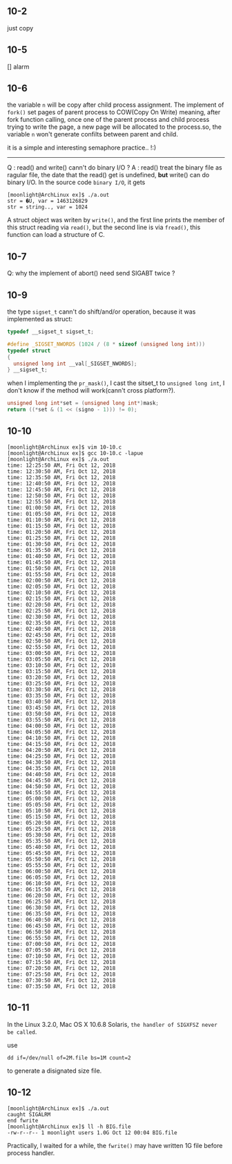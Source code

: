 ## 10-2

just copy

## 10-5

[] alarm

## 10-6 

the variable `n` will be copy after child process assignment. The implement of `fork()` set pages of parent process to COW(Copy On Write) meaning, after fork function calling, once one of the parent process and child process trying to write the page, a new page will be allocated to the process.so, the variable `n` won't generate confilts between parent and child.


it is a simple and interesting semaphore practice.. !:)



---
Q : read() and write() cann't do binary I/O ? 
A : read() treat the binary file as ragular file, the date that the read() get is undefined, __but__ write() can do binary I/O. In the source code `binary I/O`, it gets 

    [moonlight@ArchLinux ex]$ ./a.out
    str = �U, var = 1463126829
    str = string.., var = 1024

A struct object was writen by `write()`, and the first line prints the member of this struct reading via `read()`, but the second line is via `fread()`, this function can load a structure of C.

## 10-7 
Q: why the implement of abort() need send SIGABT twice ?

## 10-9

the type `sigset_t` cann't do shift/and/or operation, because it was implemented as struct:

``` C
typedef __sigset_t sigset_t;

#define _SIGSET_NWORDS (1024 / (8 * sizeof (unsigned long int)))
typedef struct
{
  unsigned long int __val[_SIGSET_NWORDS];
} __sigset_t;
```

when I implementing the `pr_mask()`, I cast the sitset\_t to `unsigned long int`, I don't know if the method will work(cann't cross platform?).

``` C
unsigned long int*set = (unsigned long int*)mask;
return ((*set & (1 << (signo - 1))) != 0);
```

## 10-10

    [moonlight@ArchLinux ex]$ vim 10-10.c
    [moonlight@ArchLinux ex]$ gcc 10-10.c -lapue
    [moonlight@ArchLinux ex]$ ./a.out
    time: 12:25:50 AM, Fri Oct 12, 2018
    time: 12:30:50 AM, Fri Oct 12, 2018
    time: 12:35:50 AM, Fri Oct 12, 2018
    time: 12:40:50 AM, Fri Oct 12, 2018
    time: 12:45:50 AM, Fri Oct 12, 2018
    time: 12:50:50 AM, Fri Oct 12, 2018
    time: 12:55:50 AM, Fri Oct 12, 2018
    time: 01:00:50 AM, Fri Oct 12, 2018
    time: 01:05:50 AM, Fri Oct 12, 2018
    time: 01:10:50 AM, Fri Oct 12, 2018
    time: 01:15:50 AM, Fri Oct 12, 2018
    time: 01:20:50 AM, Fri Oct 12, 2018
    time: 01:25:50 AM, Fri Oct 12, 2018
    time: 01:30:50 AM, Fri Oct 12, 2018
    time: 01:35:50 AM, Fri Oct 12, 2018
    time: 01:40:50 AM, Fri Oct 12, 2018
    time: 01:45:50 AM, Fri Oct 12, 2018
    time: 01:50:50 AM, Fri Oct 12, 2018
    time: 01:55:50 AM, Fri Oct 12, 2018
    time: 02:00:50 AM, Fri Oct 12, 2018
    time: 02:05:50 AM, Fri Oct 12, 2018
    time: 02:10:50 AM, Fri Oct 12, 2018
    time: 02:15:50 AM, Fri Oct 12, 2018
    time: 02:20:50 AM, Fri Oct 12, 2018
    time: 02:25:50 AM, Fri Oct 12, 2018
    time: 02:30:50 AM, Fri Oct 12, 2018
    time: 02:35:50 AM, Fri Oct 12, 2018
    time: 02:40:50 AM, Fri Oct 12, 2018
    time: 02:45:50 AM, Fri Oct 12, 2018
    time: 02:50:50 AM, Fri Oct 12, 2018
    time: 02:55:50 AM, Fri Oct 12, 2018
    time: 03:00:50 AM, Fri Oct 12, 2018
    time: 03:05:50 AM, Fri Oct 12, 2018
    time: 03:10:50 AM, Fri Oct 12, 2018
    time: 03:15:50 AM, Fri Oct 12, 2018
    time: 03:20:50 AM, Fri Oct 12, 2018
    time: 03:25:50 AM, Fri Oct 12, 2018
    time: 03:30:50 AM, Fri Oct 12, 2018
    time: 03:35:50 AM, Fri Oct 12, 2018
    time: 03:40:50 AM, Fri Oct 12, 2018
    time: 03:45:50 AM, Fri Oct 12, 2018
    time: 03:50:50 AM, Fri Oct 12, 2018
    time: 03:55:50 AM, Fri Oct 12, 2018
    time: 04:00:50 AM, Fri Oct 12, 2018
    time: 04:05:50 AM, Fri Oct 12, 2018
    time: 04:10:50 AM, Fri Oct 12, 2018
    time: 04:15:50 AM, Fri Oct 12, 2018
    time: 04:20:50 AM, Fri Oct 12, 2018
    time: 04:25:50 AM, Fri Oct 12, 2018
    time: 04:30:50 AM, Fri Oct 12, 2018
    time: 04:35:50 AM, Fri Oct 12, 2018
    time: 04:40:50 AM, Fri Oct 12, 2018
    time: 04:45:50 AM, Fri Oct 12, 2018
    time: 04:50:50 AM, Fri Oct 12, 2018
    time: 04:55:50 AM, Fri Oct 12, 2018
    time: 05:00:50 AM, Fri Oct 12, 2018
    time: 05:05:50 AM, Fri Oct 12, 2018
    time: 05:10:50 AM, Fri Oct 12, 2018
    time: 05:15:50 AM, Fri Oct 12, 2018
    time: 05:20:50 AM, Fri Oct 12, 2018
    time: 05:25:50 AM, Fri Oct 12, 2018
    time: 05:30:50 AM, Fri Oct 12, 2018
    time: 05:35:50 AM, Fri Oct 12, 2018
    time: 05:40:50 AM, Fri Oct 12, 2018
    time: 05:45:50 AM, Fri Oct 12, 2018
    time: 05:50:50 AM, Fri Oct 12, 2018
    time: 05:55:50 AM, Fri Oct 12, 2018
    time: 06:00:50 AM, Fri Oct 12, 2018
    time: 06:05:50 AM, Fri Oct 12, 2018
    time: 06:10:50 AM, Fri Oct 12, 2018
    time: 06:15:50 AM, Fri Oct 12, 2018
    time: 06:20:50 AM, Fri Oct 12, 2018
    time: 06:25:50 AM, Fri Oct 12, 2018
    time: 06:30:50 AM, Fri Oct 12, 2018
    time: 06:35:50 AM, Fri Oct 12, 2018
    time: 06:40:50 AM, Fri Oct 12, 2018
    time: 06:45:50 AM, Fri Oct 12, 2018
    time: 06:50:50 AM, Fri Oct 12, 2018
    time: 06:55:50 AM, Fri Oct 12, 2018
    time: 07:00:50 AM, Fri Oct 12, 2018
    time: 07:05:50 AM, Fri Oct 12, 2018
    time: 07:10:50 AM, Fri Oct 12, 2018
    time: 07:15:50 AM, Fri Oct 12, 2018
    time: 07:20:50 AM, Fri Oct 12, 2018
    time: 07:25:50 AM, Fri Oct 12, 2018
    time: 07:30:50 AM, Fri Oct 12, 2018
    time: 07:35:50 AM, Fri Oct 12, 2018



## 10-11

In the Linux 3.2.0, Mac OS X 10.6.8 Solaris, `the handler of SIGXFSZ never be called`.

use 

    dd if=/dev/null of=2M.file bs=1M count=2

to generate a disignated size file.

## 10-12

    [moonlight@ArchLinux ex]$ ./a.out 
    caught SIGALRM
    end fwrite
    [moonlight@ArchLinux ex]$ ll -h BIG.file 
    -rw-r--r-- 1 moonlight users 1.0G Oct 12 00:04 BIG.file

Practically, I waited for a while, the `fwrite()` may have written 1G file before process handler.

